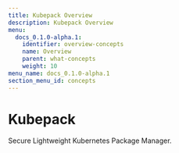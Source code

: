 ```yaml
---
title: Kubepack Overview
description: Kubepack Overview
menu:
  docs_0.1.0-alpha.1:
    identifier: overview-concepts
    name: Overview
    parent: what-concepts
    weight: 10
menu_name: docs_0.1.0-alpha.1
section_menu_id: concepts
---
```


# Kubepack

Secure Lightweight Kubernetes Package Manager.
